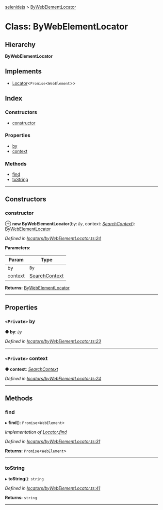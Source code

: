 [selenidejs](../README.md) > [ByWebElementLocator](../classes/bywebelementlocator.md)

# Class: ByWebElementLocator

## Hierarchy

**ByWebElementLocator**

## Implements

* [Locator](../interfaces/locator.md)<`Promise`<`WebElement`>>

## Index

### Constructors

* [constructor](bywebelementlocator.md#constructor)

### Properties

* [by](bywebelementlocator.md#by)
* [context](bywebelementlocator.md#context)

### Methods

* [find](bywebelementlocator.md#find)
* [toString](bywebelementlocator.md#tostring)

---

## Constructors

<a id="constructor"></a>

###  constructor

⊕ **new ByWebElementLocator**(by: *`By`*, context: *[SearchContext](../interfaces/searchcontext.md)*): [ByWebElementLocator](bywebelementlocator.md)

*Defined in [locators/byWebElementLocator.ts:24](https://github.com/KnowledgeExpert/selenidejs/blob/master/lib/locators/byWebElementLocator.ts#L24)*

**Parameters:**

| Param | Type |
| ------ | ------ |
| by | `By` |
| context | [SearchContext](../interfaces/searchcontext.md) |

**Returns:** [ByWebElementLocator](bywebelementlocator.md)

___

## Properties

<a id="by"></a>

### `<Private>` by

**● by**: *`By`*

*Defined in [locators/byWebElementLocator.ts:23](https://github.com/KnowledgeExpert/selenidejs/blob/master/lib/locators/byWebElementLocator.ts#L23)*

___
<a id="context"></a>

### `<Private>` context

**● context**: *[SearchContext](../interfaces/searchcontext.md)*

*Defined in [locators/byWebElementLocator.ts:24](https://github.com/KnowledgeExpert/selenidejs/blob/master/lib/locators/byWebElementLocator.ts#L24)*

___

## Methods

<a id="find"></a>

###  find

▸ **find**(): `Promise`<`WebElement`>

*Implementation of [Locator](../interfaces/locator.md).[find](../interfaces/locator.md#find)*

*Defined in [locators/byWebElementLocator.ts:31](https://github.com/KnowledgeExpert/selenidejs/blob/master/lib/locators/byWebElementLocator.ts#L31)*

**Returns:** `Promise`<`WebElement`>

___
<a id="tostring"></a>

###  toString

▸ **toString**(): `string`

*Defined in [locators/byWebElementLocator.ts:41](https://github.com/KnowledgeExpert/selenidejs/blob/master/lib/locators/byWebElementLocator.ts#L41)*

**Returns:** `string`

___

